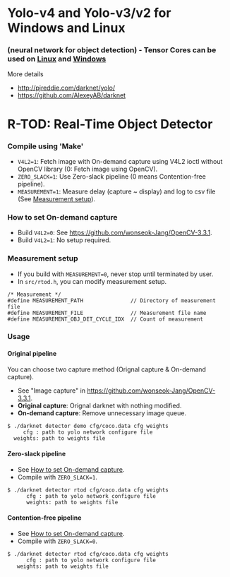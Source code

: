# Yolo-v4 and Yolo-v3/v2 for Windows and Linux
### (neural network for object detection) - Tensor Cores can be used on [Linux](https://github.com/AlexeyAB/darknet#how-to-compile-on-linux) and [Windows](https://github.com/AlexeyAB/darknet#how-to-compile-on-windows-using-cmake-gui)

More details
* http://pjreddie.com/darknet/yolo/
* https://github.com/AlexeyAB/darknet

# R-TOD: Real-Time Object Detector

### Compile using 'Make' ###
* `V4L2=1`: Fetch image with On-demand capture using V4L2 ioctl without OpenCV library (0: Fetch image using OpenCV).
* `ZERO_SLACK=1`: Use Zero-slack pipeline (0 means Contention-free pipeline).
* `MEASUREMENT=1`: Measure delay (capture ~ display) and log to csv file (See [Measurement setup](#measurement-setup)).

### How to set On-demand capture
* Build `V4L2=0`: See https://github.com/wonseok-Jang/OpenCV-3.3.1.
* Build `V4L2=1`: No setup required.

### Measurement setup ###
* If you build with `MEASUREMENT=0`, never stop until terminated by user.
* In `src/rtod.h`, you can modify measurement setup.
```
/* Measurement */
#define MEASUREMENT_PATH               // Directory of measurement file
#define MEASUREMENT_FILE               // Measurement file name
#define MEASUREMENT_OBJ_DET_CYCLE_IDX  // Count of measurement
```

### Usage ###

#### Original pipeline
You can choose two capture method (Orignal capture & On-demand capture).
* See "Image capture" in https://github.com/wonseok-Jang/OpenCV-3.3.1.
* **Original capture**: Orignal darknet with nothing modified.
* **On-demand capture**: Remove unnecessary image queue.
```
$ ./darknet detector demo cfg/coco.data cfg weights 
     cfg : path to yolo network configure file
  weights: path to weights file
```
#### Zero-slack pipeline
* See [How to set On-demand capture](#how-to-set-on--demand-capture).
* Compile with `ZERO_SLACK=1`.
```
$ ./darknet detector rtod cfg/coco.data cfg weights
      cfg : path to yolo network configure file
      weights: path to weights file
```
#### Contention-free pipeline
* See [How to set On-demand capture](#how-to-set-on--demand-capture).
* Compile with `ZERO_SLACK=0`.
```
$ ./darknet detector rtod cfg/coco.data cfg weights
      cfg : path to yolo network configure file
   weights: path to weights file
```
